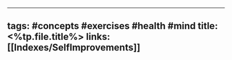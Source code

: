 ----
tags: #concepts #exercises #health #mind
title: <%tp.file.title%>
links: [[Indexes/SelfImprovements]]
----

### 